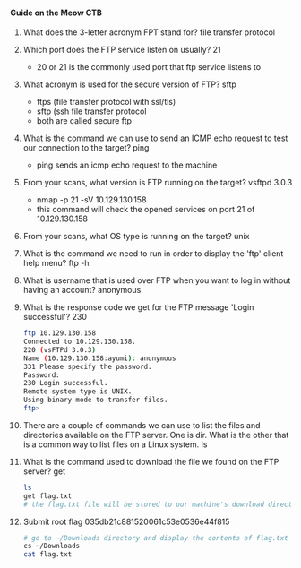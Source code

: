#### Guide on the Meow CTB

1. What does the 3-letter acronym FPT stand for?
file transfer protocol

2. Which port does the FTP service listen on usually?
21
	- 20 or 21 is the commonly used port that ftp service listens to

3. What acronym is used for the secure version of FTP?
sftp

	- ftps (file transfer protocol with ssl/tls)
	- sftp (ssh file transfer protocol
	- both are called secure ftp

4. What is the command we can use to send an ICMP echo request to test our connection to the target?
ping 
	- ping sends an icmp echo request to the machine

5. From your scans, what version is FTP running on the target?
vsftpd 3.0.3

	- nmap -p 21 -sV 10.129.130.158
	- this command will check the opened services on port 21 of 10.129.130.158

6. From your scans, what OS type is running on the target?
unix

7. What is the command we need to run in order to display the 'ftp' client help menu?
ftp -h

8. What is username that is used over FTP when you want to log in without having an account?
anonymous

9. What is the response code we get for the FTP message 'Login successful'?
230 
	```bash
	ftp 10.129.130.158
	Connected to 10.129.130.158.
	220 (vsFTPd 3.0.3)
	Name (10.129.130.158:ayumi): anonymous
	331 Please specify the password.
	Password: 
	230 Login successful.
	Remote system type is UNIX.
	Using binary mode to transfer files.
	ftp> 
	```

10. There are a couple of commands we can use to list the files and directories available on the FTP server. One is dir. What is the other that is a common way to list files on a Linux system.
ls

11. What is the command used to download the file we found on the FTP server?
get
	```bash
	ls
	get flag.txt
	# the flag.txt file will be stored to our machine's download directory
	```
12. Submit root flag
035db21c881520061c53e0536e44f815
	```bash
	# go to ~/Downloads directory and display the contents of flag.txt
	cs ~/Downloads
	cat flag.txt
	```
